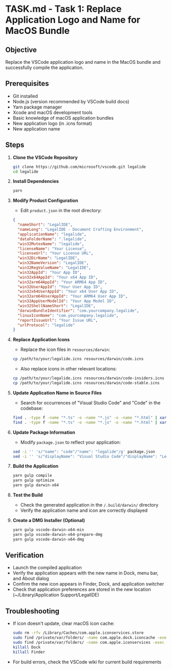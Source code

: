 # TASK.md - Task 1: Replace Application Logo and Name for MacOS Bundle

## Objective

Replace the VSCode application logo and name in the MacOS bundle and successfully compile the application.

## Prerequisites

- Git installed
- Node.js (version recommended by VSCode build docs)
- Yarn package manager
- Xcode and macOS development tools
- Basic knowledge of macOS application bundles
- New application logo (in .icns format)
- New application name

## Steps

1. **Clone the VSCode Repository**

   ```bash
   git clone https://github.com/microsoft/vscode.git legalide
   cd legalide
   ```

2. **Install Dependencies**

   ```bash
   yarn
   ```

3. **Modify Product Configuration**

   - Edit `product.json` in the root directory:

   ```json
   {
     "nameShort": "LegalIDE",
     "nameLong": "LegalIDE - Document Crafting Environment",
     "applicationName": "legalide",
     "dataFolderName": ".legalide",
     "win32MutexName": "legalide",
     "licenseName": "Your License",
     "licenseUrl": "Your License URL",
     "win32DirName": "LegalIDE",
     "win32NameVersion": "LegalIDE",
     "win32RegValueName": "LegalIDE",
     "win32AppId": "Your App ID",
     "win32x64AppId": "Your x64 App ID",
     "win32arm64AppId": "Your ARM64 App ID",
     "win32UserAppId": "Your User App ID",
     "win32x64UserAppId": "Your x64 User App ID",
     "win32arm64UserAppId": "Your ARM64 User App ID",
     "win32AppUserModelId": "Your App Model ID",
     "win32ShellNameShort": "LegalIDE",
     "darwinBundleIdentifier": "com.yourcompany.legalide",
     "linuxIconName": "com.yourcompany.legalide",
     "reportIssueUrl": "Your Issue URL",
     "urlProtocol": "legalide"
   }
   ```

4. **Replace Application Icons**

   - Replace the icon files in `resources/darwin`:

   ```bash
   cp /path/to/your/legalide.icns resources/darwin/code.icns
   ```

   - Also replace icons in other relevant locations:

   ```bash
   cp /path/to/your/legalide.icns resources/darwin/code-insiders.icns
   cp /path/to/your/legalide.icns resources/darwin/code-stable.icns
   ```

5. **Update Application Name in Source Files**

   - Search for occurrences of "Visual Studio Code" and "Code" in the codebase:

   ```bash
   find . -type f -name "*.ts" -o -name "*.js" -o -name "*.html" | xargs grep -l "Visual Studio Code" | xargs sed -i '' 's/Visual Studio Code/LegalIDE/g'
   find . -type f -name "*.ts" -o -name "*.js" -o -name "*.html" | xargs grep -l "VS Code" | xargs sed -i '' 's/VS Code/LegalIDE/g'
   ```

6. **Update Package Information**

   - Modify `package.json` to reflect your application:

   ```bash
   sed -i '' 's/"name": "code"/"name": "legalide"/g' package.json
   sed -i '' 's/"displayName": "Visual Studio Code"/"displayName": "LegalIDE"/g' package.json
   ```

7. **Build the Application**

   ```bash
   yarn gulp compile
   yarn gulp optimize
   yarn gulp darwin-x64
   ```

8. **Test the Build**

   - Check the generated application in the `/.build/darwin/` directory
   - Verify the application name and icon are correctly displayed

9. **Create a DMG Installer (Optional)**
   ```bash
   yarn gulp vscode-darwin-x64-min
   yarn gulp vscode-darwin-x64-prepare-dmg
   yarn gulp vscode-darwin-x64-dmg
   ```

## Verification

- Launch the compiled application
- Verify the application appears with the new name in Dock, menu bar, and About dialog
- Confirm the new icon appears in Finder, Dock, and application switcher
- Check that application preferences are stored in the new location (~/Library/Application Support/LegalIDE)

## Troubleshooting

- If icon doesn't update, clear macOS icon cache:
  ```bash
  sudo rm -rfv /Library/Caches/com.apple.iconservices.store
  sudo find /private/var/folders/ -name com.apple.dock.iconcache -exec rm {} \;
  sudo find /private/var/folders/ -name com.apple.iconservices -exec rm -rf {} \;
  killall Dock
  killall Finder
  ```
- For build errors, check the VSCode wiki for current build requirements
